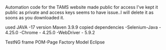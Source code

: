 Automation code for the TAMS website made public for access I've kept it public as private and access keys seems to have issue..I will delete it as soons as you downloaded it.

used JAVA -17 version Maven 3.9.9 copied dependencies -Selenium-Java - 4.25.0 -Chrome - 4.25.0 -WebDriver - 5.9.2

TestNG frame POM-Page Factory Model Eclipse
